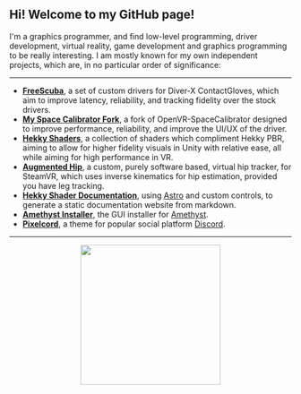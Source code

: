 ## Hi! Welcome to my GitHub page!

I'm a graphics programmer, and find low-level programming, driver development, virtual reality, game development and graphics programming to be really interesting. I am mostly known for my own independent projects, which are, in no particular order of significance:

---

- [**FreeScuba**](https://github.com/hyblocker/freescuba), a set of custom drivers for Diver-X ContactGloves, which aim to improve latency, reliability, and tracking fidelity over the stock drivers.
- [**My Space Calibrator Fork**](https://github.com/hyblocker/OpenVR-SpaceCalibrator), a fork of OpenVR-SpaceCalibrator designed to improve performance, reliability, and improve the UI/UX of the driver.
- [**Hekky Shaders**](https://docs.hyblocker.dev/en/shaders/hekky-atmosphere/what-is-hekky-atmosphere/), a collection of shaders which compliment Hekky PBR, aiming to allow for higher fidelity visuals in Unity with relative ease, all while aiming for high performance in VR.
- [**Augmented Hip**](https://github.com/aughip/augmented-hip), a custom, purely software based, virtual hip tracker, for SteamVR, which uses inverse kinematics for hip estimation, provided you have leg tracking.
- [**Hekky Shader Documentation**](https://github.com/hyblocker/hekky-shader-docs), using [Astro](https://astro.build) and custom controls, to generate a static documentation website from markdown.
- [**Amethyst Installer**](https://github.com/KinecttoVR/Amethyst-Installer), the GUI installer for [Amethyst](https://github.com/KinectToVR/Amethyst).
- [**Pixelcord**](https://github.com/hyblocker/pixelcord), a theme for popular social platform [Discord](https://discord.com).

---

<div align="center">
  <a href="https://github.com/hyblocker">
    <img width="250" align="center" src="https://github-readme-stats.vercel.app/api?username=hyblocker&hide=contribs,issues,prs&show_icons=true&hide_title=true&hide_rank=true&hide_border=true&bg_color=45,00DDFF,4264FF&icon_color=ffffff&text_color=ffffff&include_all_commits=true&disable_animations=true&count_private=true" />
  </a>
</div>
